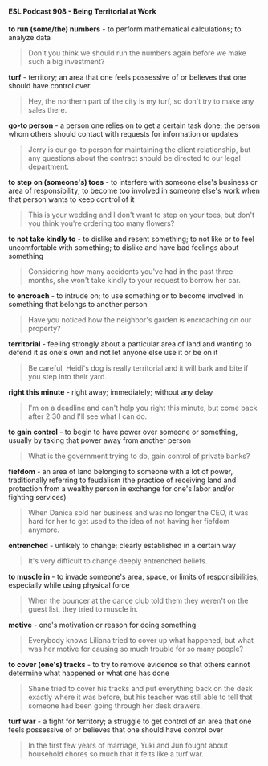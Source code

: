 #### ESL Podcast 908 - Being Territorial at Work

**to run (some/the) numbers** - to perform mathematical calculations; to analyze
data

> Don't you think we should run the numbers again before we make such a big
investment?

**turf** - territory; an area that one feels possessive of or believes that one should
have control over

> Hey, the northern part of the city is my turf, so don't try to make any sales there.

**go-to person** - a person one relies on to get a certain task done; the person
whom others should contact with requests for information or updates

> Jerry is our go-to person for maintaining the client relationship, but any
questions about the contract should be directed to our legal department.

**to step on (someone's) toes** - to interfere with someone else's business or
area of responsibility; to become too involved in someone else's work when that
person wants to keep control of it

> This is your wedding and I don't want to step on your toes, but don't you think
you're ordering too many flowers?

**to not take kindly to** - to dislike and resent something; to not like or to feel
uncomfortable with something; to dislike and have bad feelings about something

> Considering how many accidents you've had in the past three months, she
won't take kindly to your request to borrow her car.

**to encroach** - to intrude on; to use something or to become involved in
something that belongs to another person

> Have you noticed how the neighbor's garden is encroaching on our property?

**territorial** - feeling strongly about a particular area of land and wanting to defend
it as one's own and not let anyone else use it or be on it

> Be careful, Heidi's dog is really territorial and it will bark and bite if you step into
their yard.

**right this minute** - right away; immediately; without any delay

> I'm on a deadline and can't help you right this minute, but come back after 2:30
and I'll see what I can do.

**to gain control** - to begin to have power over someone or something, usually by
taking that power away from another person

> What is the government trying to do, gain control of private banks?

**fiefdom** - an area of land belonging to someone with a lot of power, traditionally
referring to feudalism (the practice of receiving land and protection from a
wealthy person in exchange for one's labor and/or fighting services)

> When Danica sold her business and was no longer the CEO, it was hard for her
to get used to the idea of not having her fiefdom anymore.

**entrenched** - unlikely to change; clearly established in a certain way

> It's very difficult to change deeply entrenched beliefs.

**to muscle in** - to invade someone's area, space, or limits of responsibilities,
especially while using physical force

> When the bouncer at the dance club told them they weren't on the guest list,
they tried to muscle in.

**motive** - one's motivation or reason for doing something

> Everybody knows Liliana tried to cover up what happened, but what was her
motive for causing so much trouble for so many people?

**to cover (one's) tracks** - to try to remove evidence so that others cannot
determine what happened or what one has done

> Shane tried to cover his tracks and put everything back on the desk exactly
where it was before, but his teacher was still able to tell that someone had been
going through her desk drawers.

**turf war** - a fight for territory; a struggle to get control of an area that one feels
possessive of or believes that one should have control over

> In the first few years of marriage, Yuki and Jun fought about household chores
so much that it felts like a turf war.


